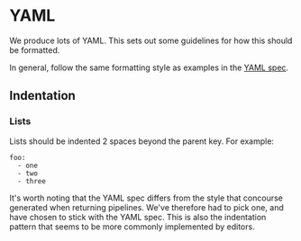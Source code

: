 # YAML

We produce lots of YAML. This sets out some guidelines for how this should be
formatted.

In general, follow the same formatting style as examples in the [YAML spec]().

[YAML spec]: http://yaml.org/spec/1.2/spec.html

## Indentation

### Lists

Lists should be indented 2 spaces beyond the parent key. For example:

```
foo:
  - one
  - two
  - three
```

It's worth noting that the YAML spec differs from the style that concourse
generated when returning pipelines. We've therefore had to pick one, and have
chosen to stick with the YAML spec. This is also the indentation pattern that
seems to be more commonly implemented by editors.
